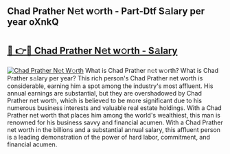## Chad Prather N𝚎t w𝚘rth - Part-Dtf S𝚊lary per year oXnkQ

# <h2><a href="http://gc0gd06.nevu.top/?p=Chad+Prather">🔗 👉🔴 Chad Prather N𝚎t w𝚘rth - S𝚊lary</a></h2>

[![Chad Prather N𝚎t W𝚘rth](https://i.imgur.com/Oavwk0R.jpeg)](http://gc0gd06.nevu.top/?p=Chad+Prather)
What is Chad Prather n𝚎t w𝚘rth? What is Chad Prather s𝚊lary per year?
This rich person's Chad Prather net worth is considerable, earning him a spot among the industry's most affluent. His annual earnings are substantial, but they are overshadowed by Chad Prather net worth, which is believed to be more significant due to his numerous business interests and valuable real estate holdings. With a Chad Prather net worth that places him among the world's wealthiest, this man is renowned for his business savvy and financial acumen. With a Chad Prather net worth in the billions and a substantial annual salary, this affluent person is a leading demonstration of the power of hard labor, commitment, and financial acumen.
